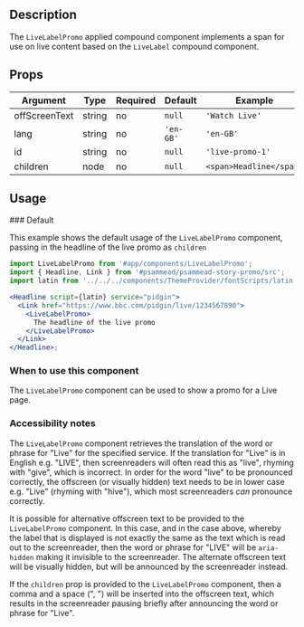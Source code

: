 ## Description

The `LiveLabelPromo` applied compound component implements a span for use on live content based on the `LiveLabel` compound component.

## Props

| Argument          | Type    | Required | Default   | Example                 |
| ----------------- | ------- | -------- | --------- | ----------------------- |
| offScreenText     | string  | no       | `null`    | `'Watch Live'`          |
| lang              | string  | no       | `'en-GB'` | `'en-GB'`               |
| id                | string  | no       | `null`    | `'live-promo-1'`        |
| children          | node    | no       | `null`    | `<span>Headline</span>` |

## Usage

### Default

This example shows the default usage of the `LiveLabelPromo` component, passing in the headline of the live promo as `children`

```jsx
import LiveLabelPromo from '#app/components/LiveLabelPromo';
import { Headline, Link } from '#psammead/psammead-story-promo/src';
import latin from '../../../components/ThemeProvider/fontScripts/latin';

<Headline script={latin} service="pidgin">
  <Link href="https://www.bbc.com/pidgin/live/1234567890">
    <LiveLabelPromo>
      The headline of the live promo
    </LiveLabelPromo>
  </Link>
</Headline>;
```

### When to use this component

The `LiveLabelPromo` component can be used to show a promo for a Live page.


### Accessibility notes

The `LiveLabelPromo` component retrieves the translation of the word or phrase for "Live" for the specified service. If the translation for "Live" is in English e.g. "LIVE", then screenreaders will often read this as "live", rhyming with "give", which is incorrect. In order for the word "live" to be pronounced correctly, the offscreen (or visually hidden) text needs to be in lower case e.g. "Live" (rhyming with "hive"), which most screenreaders _can_ pronounce correctly. 

It is possible for alternative offscreen text to be provided to the `LiveLabelPromo` component. In this case, and in the case above, whereby the label that is displayed is not exactly the same as the text which is read out to the screenreader, then the word or phrase for "LIVE" will be `aria-hidden` making it invisible to the screenreader. The alternate offscreen text will be visually hidden, but will be announced by the screenreader instead.

If the `children` prop is provided to the `LiveLabelPromo` component, then a comma and a space (", ") will be inserted into the offscreen text, which results in the screenreader pausing briefly after announcing the word or phrase for "Live". 